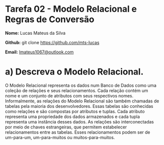 # Tarefa 02 - Modelo Relacional e Regras de Conversão

**Nome:** Lucas Mateus da Silva

**Github:** git clone https://github.com/mts-lucas

**Email:** lmateus1067@outlook.com

##

# a) Descreva o Modelo Relacional.

O Modelo Relacional representa os dados num Banco de Dados como uma coleção de relações e seus relacionamentos. Cada relação contém um nome e um conjunto de atributos com seus respectivos nomes. Informalmente, as relações do Modelo Relacional são também chamadas de tabelas pela maioria dos desenvolvedores. Essas tabelas são conhecidas como relações e são compostas por atributos e tuplas. Cada atributo representa uma propriedade dos dados armazenados e cada tupla representa uma instância desses dados.
As relações são interconectadas por meio de chaves estrangeiras, que permitem estabelecer relacionamentos entre as tabelas. Esses relacionamentos podem ser de um-para-um, um-para-muitos ou muitos-para-muitos.
